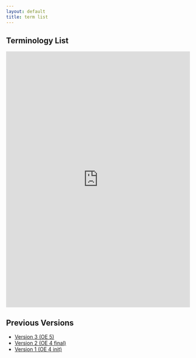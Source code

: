 ```yaml
---
layout: default
title: term list
---
```


## Terminology List

<iframe src="https://docs.google.com/spreadsheets/d/e/2PACX-1vRpmP_Bnvo-fPIpOjKxkti6euMjZmOWC8MbQYG16gJvv9A_6ZH6Vy9A1awbjk0xAw/pubhtml?widget=true&amp;headers=false" style="width: 100%;height: 700px;border: none;"></iframe>

## Previous Versions

- [Version 3 (OE 5)](files/TermList_v3.xlsx)
- [Version 2 (OE 4 final)](files/TermList_v2.xlsx)
- [Version 1 (OE 4 init)](files/TermList_v1.xlsx)

